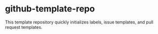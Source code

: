 # github-template-repo
This template repository quickly initializes labels, issue templates, and pull request templates.
